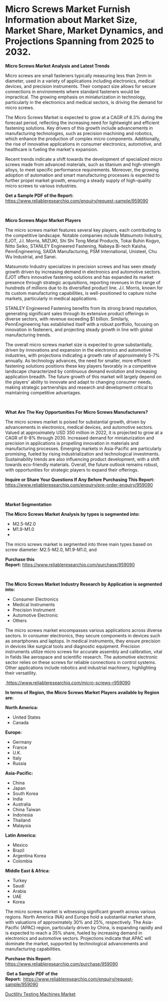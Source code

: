 <p><h1>Micro Screws Market Furnish Information about Market Size, Market Share, Market Dynamics, and Projections Spanning from 2025 to 2032.</h1></p><p><strong>Micro Screws Market Analysis and Latest Trends</strong></p>
<p><p>Micro screws are small fasteners typically measuring less than 2mm in diameter, used in a variety of applications including electronics, medical devices, and precision instruments. Their compact size allows for secure connections in environments where standard fasteners would be impractical. The growing emphasis on miniaturization in technology, particularly in the electronics and medical sectors, is driving the demand for micro screws.</p><p>The Micro Screws Market is expected to grow at a CAGR of 8.3% during the forecast period, reflecting the increasing need for lightweight and efficient fastening solutions. Key drivers of this growth include advancements in manufacturing technologies, such as precision machining and robotics, which enhance the production of complex micro components. Additionally, the rise of innovative applications in consumer electronics, automotive, and healthcare is fueling the market's expansion.</p><p>Recent trends indicate a shift towards the development of specialized micro screws made from advanced materials, such as titanium and high-strength alloys, to meet specific performance requirements. Moreover, the growing adoption of automation and smart manufacturing processes is expected to further propel market growth, ensuring a steady supply of high-quality micro screws to various industries.</p></p>
<p><strong>Get a Sample PDF of the Report:&nbsp;</strong> <a href="https://www.reliableresearchiq.com/enquiry/request-sample/959090?utm_campaign=2336&utm_medium=2&utm_source=Github&utm_content=ia&utm_term=10042025&utm_id=micro-screws">https://www.reliableresearchiq.com/enquiry/request-sample/959090</a></p>
<p>&nbsp;</p>
<p><strong>Micro Screws Major Market Players</strong></p>
<p><p>The micro screws market features several key players, each contributing to the competitive landscape. Notable companies include Matsumoto Industry, EJOT, J.I. Morris, MIZUKI, Shi Shi Tong Metal Products, Tokai Buhin Kogyo, Nitto Seiko, STANLEY Engineered Fastening, Nabeya Bi-tech Kaisha, PennEngineering, SAIDA Manufacturing, PSM International, Unisteel, Chu Wu Industrial, and Sanei. </p><p>Matsumoto Industry specializes in precision screws and has seen steady growth driven by increasing demand in electronics and automotive sectors. EJOT offers innovative fastening solutions and has expanded its market presence through strategic acquisitions, reporting revenues in the range of hundreds of millions due to its diversified product line. J.I. Morris, known for its custom manufacturing capabilities, is well-positioned to capture niche markets, particularly in medical applications.</p><p>STANLEY Engineered Fastening benefits from its strong brand reputation, generating significant sales through its extensive product offerings in diverse sectors, with revenue exceeding $1 billion. Similarly, PennEngineering has established itself with a robust portfolio, focusing on innovation in fasteners, and projecting steady growth in line with global manufacturing trends.</p><p>The overall micro screws market size is expected to grow substantially, driven by innovations and expansion in the electronics and automotive industries, with projections indicating a growth rate of approximately 5-7% annually. As technology advances, the need for smaller, more efficient fastening solutions positions these key players favorably in a competitive landscape characterized by continuous demand evolution and increasing application breadth. The future growth of this market will largely depend on the players' ability to innovate and adapt to changing consumer needs, making strategic partnerships and research and development critical to maintaining competitive advantages.</p></p>
<p>&nbsp;</p>
<p><strong>What Are The Key Opportunities For Micro Screws Manufacturers?</strong></p>
<p><p>The micro screws market is poised for substantial growth, driven by advancements in electronics, medical devices, and automotive sectors. Valued at approximately USD 350 million in 2022, it is projected to grow at a CAGR of 6-8% through 2030. Increased demand for miniaturization and precision in applications is propelling innovation in materials and manufacturing processes. Emerging markets in Asia-Pacific are particularly promising, fueled by rising industrialization and technological investments. Sustainability trends are also influencing product development, with a shift towards eco-friendly materials. Overall, the future outlook remains robust, with opportunities for strategic players to expand their offerings.</p></p>
<p><strong>Inquire or Share Your Questions If Any Before Purchasing This Report:</strong> <a href="https://www.reliableresearchiq.com/enquiry/pre-order-enquiry/959090?utm_campaign=2336&utm_medium=2&utm_source=Github&utm_content=ia&utm_term=10042025&utm_id=micro-screws">https://www.reliableresearchiq.com/enquiry/pre-order-enquiry/959090</a></p>
<p>&nbsp;</p>
<p><strong>Market Segmentation</strong></p>
<p><strong>The Micro Screws Market Analysis by types is segmented into:</strong></p>
<p><ul><li>M2.5-M2.0</li><li>M1.9-M1.0</li><li><M1.0</li></ul></p>
<p><p>The micro screws market is segmented into three main types based on screw diameter: M2.5-M2.0, M1.9-M1.0, and <M1.0. The M2.5-M2.0 segment caters to applications requiring slightly larger fasteners, often in electronics and automotive industries. The M1.9-M1.0 segment serves medium precision needs, commonly found in precision devices. The <M1.0 category targets ultra-miniature applications, utilized in medical technology and microelectronics, where size and precision are critical, catering to the demand for smaller, lightweight components.</p></p>
<p><strong>Purchase this Report:&nbsp;</strong><a href="https://www.reliableresearchiq.com/purchase/959090?utm_campaign=2336&utm_medium=2&utm_source=Github&utm_content=ia&utm_term=10042025&utm_id=micro-screws">https://www.reliableresearchiq.com/purchase/959090</a></p>
<p>&nbsp;</p>
<p><strong>The Micro Screws Market Industry Research by Application is segmented into:</strong></p>
<p><ul><li>Consumer Electronics</li><li>Medical Instruments</li><li>Precision Instrument</li><li>Automotive Electronic</li><li>Others</li></ul></p>
<p><p>The micro screws market encompasses various applications across diverse sectors. In consumer electronics, they secure components in devices such as smartphones and laptops. In medical instruments, they ensure precision in devices like surgical tools and diagnostic equipment. Precision instruments utilize micro screws for accurate assembly and calibration, vital in fields like aerospace and scientific research. The automotive electronic sector relies on these screws for reliable connections in control systems. Other applications include robotics and industrial machinery, highlighting their versatility.</p></p>
<p><a href="https://www.reliableresearchiq.com/micro-screws-r959090?utm_campaign=2336&utm_medium=2&utm_source=Github&utm_content=ia&utm_term=10042025&utm_id=micro-screws">&nbsp;https://www.reliableresearchiq.com/micro-screws-r959090</a></p>
<p><strong>In terms of Region, the Micro Screws Market Players available by Region are:</strong></p>
<p>
    <p> <strong> North America: </strong>
        <ul>
            <li>United States</li>
            <li>Canada</li>
        </ul>
        </p> 
    <p> <strong> Europe: </strong>
        <ul>
            <li>Germany</li>
            <li>France</li>
            <li>U.K.</li>
            <li>Italy</li>
            <li>Russia</li>
        </ul>
        </p> 
    <p> <strong> Asia-Pacific: </strong>
        <ul>
            <li>China</li>
            <li>Japan</li>
            <li>South Korea</li>
            <li>India</li>
            <li>Australia</li>
            <li>China Taiwan</li>
            <li>Indonesia</li>
            <li>Thailand</li>
            <li>Malaysia</li>
        </ul>
        </p> 
    <p> <strong> Latin America: </strong>
        <ul>
            <li>Mexico</li>
            <li>Brazil</li>
            <li>Argentina Korea</li>
            <li>Colombia</li>
        </ul>
        </p> 
    <p> <strong> Middle East & Africa: </strong>
        <ul>
            <li>Turkey</li>
            <li>Saudi</li>
            <li>Arabia</li>
            <li>UAE</li>
            <li>Korea</li>
        </ul>
    </p>
    </p>
<p><p>The micro screws market is witnessing significant growth across various regions. North America (NA) and Europe hold a substantial market share, with valuations of approximately 30% and 25%, respectively. The Asia-Pacific (APAC) region, particularly driven by China, is expanding rapidly and is expected to reach a 35% share, fueled by increasing demand in electronics and automotive sectors. Projections indicate that APAC will dominate the market, supported by technological advancements and manufacturing capabilities.</p></p>
<p><strong>Purchase this Report: </strong><a href="https://www.reliableresearchiq.com/purchase/959090?utm_campaign=2336&utm_medium=2&utm_source=Github&utm_content=ia&utm_term=10042025&utm_id=micro-screws">https://www.reliableresearchiq.com/purchase/959090</a></p>
<p>&nbsp;<strong>Get a Sample PDF of the Report:&nbsp;&nbsp;</strong><a href="https://www.reliableresearchiq.com/enquiry/request-sample/959090?utm_campaign=2336&utm_medium=2&utm_source=Github&utm_content=ia&utm_term=10042025&utm_id=micro-screws">https://www.reliableresearchiq.com/enquiry/request-sample/959090</a></p>
<p><strong></strong></p>
<p><p><a href="https://github.com/coricnzati/Market-Research-Report-List-1/blob/main/ductility-testing-machines-market.md?utm_campaign=2336&utm_medium=2&utm_source=Github&utm_content=ia&utm_term=10042025&utm_id=micro-screws">Ductility Testing Machines Market</a></p></p>